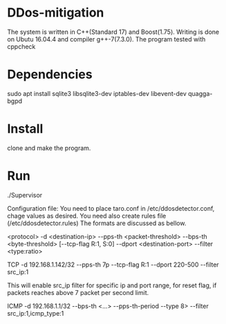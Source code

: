 # DDos-mitigation

The system is written in C++(Standard 17) and Boost(1.75). Writing is done on Ubutu 16.04.4 and compiler g++-7(7.3.0).
The program tested with cppcheck

# Dependencies

sudo apt install sqlite3 libsqlite3-dev iptables-dev libevent-dev quagga-bgpd

# Install

clone and make the program.

# Run
./Supervisor


Configuration file:
You need to place taro.conf in /etc/ddosdetector.conf, chage values as desired.
You need also create rules file (/etc/ddosdetector.rules)
The formats are discussed as bellow.

\<protocol\> -d \<destination-ip\> --pps-th \<packet-threshold\> --bps-th \<byte-threshold\> [--tcp-flag R:1, S:0] --dport \<destination-port\> --filter \<type:ratio\>
  
 TCP -d 192.168.1.142/32 --pps-th 7p --tcp-flag R:1 --dport 220-500 --filter src_ip:1
 
 This will enable src_ip filter for specific ip and port range, for reset flag, if packets reaches above 7 packet per second limit.

ICMP -d 192.168.1.1/32 --bps-th <...> --pps-th-period --type 8>  --filter src_ip:1,icmp_type:1
